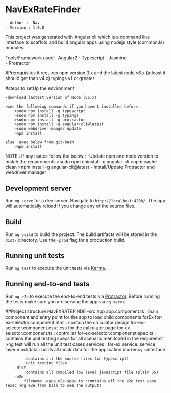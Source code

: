 # NavExRateFinder
    - Author :  Nav
    - Version : 1.0.0
This project was generated with Angular cli which is a command line interface to scaffold and build angular apps using nodejs style (commonJs) modules.

Tools/Framework used
    - Angular2
    - Typescript
    - Jasmine    
    - Protractor 

#Prerequisites 
it requires npm version 3.x and the latest node  v6.x (atleast it should get than v4.x)
typings v1 or greater

#steps to setUp the environment

    -download lastest version of Node (v6.x)

    exec the following commands if you havent installed before
        >sudo npm install -g typescript
        >sudo npm install -g typings
        >sudo npm install -g protractor
        >sudo npm install -g angular-cli@latest
        >sudo webdriver-manger update
        >npm install

    else  exec below from git-bash
        >npm install



NOTE :
    If any issues follow the below :
    -Update npm and node version to match the requirements
     >sudo npm uninstall -g angular-cli
     >npm cache clean
     >npm install -g angular-cli@latest
     - Install/Update Protractor and webdriver manager

## Development server
Run `ng serve` for a dev server. Navigate to `http://localhost:4200/`. The app will automatically reload if you change any of the source files.

## Build

Run `ng build` to build the project. The build artifacts will be stored in the `dist/` directory. Use the `-prod` flag for a production build.

## Running unit tests

Run `ng test` to execute the unit tests via [Karma](https://karma-runner.github.io).

## Running end-to-end tests

Run `ng e2e` to execute the end-to-end tests via [Protractor](http://www.protractortest.org/). 
Before running the tests make sure you are serving the app via `ng serve`.

##Project structure 
    NavEXRATEFINDE
        -src
            app
                app.component.ts : main component and entry point for the app to load child components
                forEx
                    for-ex-selector.component.html : contain the calculator design
                    for-ex-selector.component.css : css for the calculator page
                    for-ex-selector.component.ts : controller 
                    for-ex-selector.componenet.spec.ts : contains the unit testing specs for all scenario menitoned in the requiremnt
                                                        >ng test will run all the unit test cases
                services :
                    for-ex.service: service layer 
                    mockdata : holds all mock data for the application
                    icurrency : interface

            
            :contains all the source files (in typescript)
            :unit testing files
        -dist 
            :contains all compiled low level javascript file (plain JS)
        -e2e 
            filename ->app.e2e-spec.ts :contains all the e2e test case (exec >ng e2e from bash to see the output)



